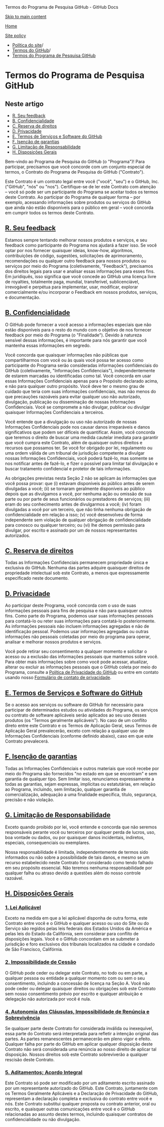 Termos do Programa de Pesquisa GitHub - GitHub Docs

[Skip to main content](#main-content)

[Home](/pt)

[Site policy](/pt/site-policy)

* [Política do site](/pt/site-policy)/
* [Termos do GitHub](/pt/site-policy/github-terms)/
* [Termos do Programa de Pesquisa GitHub](/pt/site-policy/github-terms/github-research-program-terms)

Termos do Programa de Pesquisa GitHub
==========

Neste artigo
----------

* [R. Seu feedback](#a-your-feedback)
* [B. Confidencialidade](#b-confidentiality)
* [C. Reserva de direitos](#c-reservation-of-rights)
* [D. Privacidade](#d-privacy)
* [E. Termos de Serviços e Software do GitHub](#e-github-services-and-software-terms)
* [F. Isenção de garantias](#f-disclaimer-of-warranties)
* [G. Limitação de Responsabilidade](#g-limitation-of-liability)
* [H. Disposições Gerais](#h-miscellaneous)

Bem-vindo ao Programa de Pesquisa do GitHub (o "Programa")! Para participar, precisamos que você concorde com um conjunto especial de termos, o Contrato do Programa de Pesquisa do GitHub ("Contrato").

Este Contrato é um contrato legal entre você ("você", "seu") e o GitHub, Inc. ("GitHub", "nós" ou "nos"). Certifique-se de ler este Contrato com atenção – você só pode ser um participante do Programa se aceitar todos os termos deste Contrato. Ao participar do Programa de qualquer forma – por exemplo, acessando informações sobre produtos ou serviços do GitHub que ainda não estão disponíveis para o público em geral – você concorda em cumprir todos os termos deste Contrato.

[R. Seu feedback](#a-your-feedback)
----------

Estamos sempre tentando melhorar nossos produtos e serviços, e seu feedback como participante do Programa nos ajudará a fazer isso. Se você optar por nos fornecer quaisquer ideias, know-how, algoritmos, contribuições de código, sugestões, solicitações de aprimoramento, recomendações ou qualquer outro feedback para nossos produtos ou serviços por meio do Programa (coletivamente, "Feedback"), precisamos dos direitos legais para usar e analisar essas informações para esses fins. Em juridiquês, isso significa que você concede ao GitHub uma licença livre de royalties, totalmente paga, mundial, transferível, sublicenciável, irrevogável e perpétua para implementar, usar, modificar, explorar comercialmente e/ou incorporar o Feedback em nossos produtos, serviços, e documentação.

[B. Confidencialidade](#b-confidentiality)
----------

O GitHub pode fornecer a você acesso a informações especiais que não estão disponíveis para o resto do mundo com o objetivo de nos fornecer feedback por meio do Programa (o "Finalidade"). Devido à natureza sensível dessas informações, é importante para nós garantir que você mantenha essas informações em segredo.

Você concorda que quaisquer informações não públicas que compartilharmos com você ou às quais você possa ter acesso como participante do Programa serão consideradas informações confidenciais do GitHub (coletivamente, "Informações Confidenciais"), independentemente de estarem marcadas ou identificadas como tal. Você concorda em usar essas Informações Confidenciais apenas para o Propósito declarado acima, e não para qualquer outro propósito. Você deve ter o mesmo grau de cuidado que teria com suas informações confidenciais, mas não menos do que precauções razoáveis para evitar qualquer uso não autorizado, divulgação, publicação ou disseminação de nossas Informações Confidenciais. Você se compromete a não divulgar, publicar ou divulgar quaisquer Informações Confidenciais a terceiros.

Você entende que a divulgação ou uso não autorizado de nossas Informações Confidenciais pode nos causar danos irreparáveis e danos significativos que podem ser difíceis de quantificar. Assim, você concorda que teremos o direito de buscar uma medida cautelar imediata para garantir que você cumpra este Contrato, além de quaisquer outros direitos e recursos que possamos ter. Se você for obrigado por lei, regulamento ou uma ordem válida de um tribunal de jurisdição competente a divulgar nossas Informações Confidenciais, você poderá fazê-lo, mas somente se nos notificar antes de fazê-lo, e fizer o possível para limitar tal divulgação e buscar tratamento confidencial e protetor de tais informações.

As obrigações previstas nesta Seção 2 não se aplicam às informações que você possa provar: que (i) estavam disponíveis ao público antes de serem divulgadas a você; (ii) se tornaram geralmente disponíveis ao público depois que as divulgamos a você, por nenhuma ação ou omissão de sua parte ou por parte de seus funcionários ou prestadores de serviços; (iii) eram do seu conhecimento antes de divulgarmos a você; (iv) foram divulgadas a você por um terceiro, que não tinha nenhuma obrigação de confidencialidade em relação a isso; (v) você desenvolveu de forma independente sem violação de qualquer obrigação de confidencialidade para conosco ou qualquer terceiro; ou (vi) lhe demos permissão para divulgar, por escrito e assinado por um de nossos representantes autorizados.

[C. Reserva de direitos](#c-reservation-of-rights)
----------

Todas as Informações Confidenciais permanecem propriedade única e exclusiva do GitHub. Nenhuma das partes adquire quaisquer direitos de propriedade intelectual sob este Contrato, a menos que expressamente especificado neste documento.

[D. Privacidade](#d-privacy)
----------

Ao participar deste Programa, você concorda com o uso de suas informações pessoais para fins de pesquisa e não para quaisquer outros fins. Como parte do Programa, podemos usar suas informações pessoais para contatá-lo ou reter suas informações para contatá-lo posteriormente. As informações pessoais não incluem informações agregadas e não de identificação pessoal. Podemos usar informações agregadas ou outras informações não pessoais coletadas por meio do programa para operar, analisar e melhorar nossos produtos e serviços.

Você pode retirar seu consentimento a qualquer momento e solicitar o acesso ou a exclusão das informações pessoais que mantemos sobre você. Para obter mais informações sobre como você pode acessar, atualizar, alterar ou excluir as informações pessoais que o GitHub coleta por meio do Programa, consulte a [Política de Privacidade do GitHub](/pt/site-policy/privacy-policies/github-privacy-statement) ou entre em contato usando nosso [Formulário de contato de privacidade](https://github.com/contact/privacy).

[E. Termos de Serviços e Software do GitHub](#e-github-services-and-software-terms)
----------

Se o acesso aos serviços ou software do GitHub for necessário para participar de determinados estudos ou atividades do Programa, os serviços ou contrato de software aplicáveis serão aplicados ao seu uso desses produtos (os "Termos geralmente aplicáveis"). No caso de um conflito direto entre este Contrato e os Termos de Aplicação Geral, seus Termos de Aplicação Geral prevalecerão, exceto com relação a qualquer uso de Informações Confidenciais (conforme definido abaixo), caso em que este Contrato prevalecerá.

[F. Isenção de garantias](#f-disclaimer-of-warranties)
----------

Todas as Informações Confidenciais e outros materiais que você recebe por meio do Programa são fornecidos "no estado em que se encontram" e sem garantia de qualquer tipo. Sem limitar isso, renunciamos expressamente a todas as garantias, sejam expressas, implícitas ou estatutárias, em relação ao Programa, incluindo, sem limitação, qualquer garantia de comercialização, adequação a uma finalidade específica, título, segurança, precisão e não violação.

[G. Limitação de Responsabilidade](#g-limitation-of-liability)
----------

Exceto quando proibido por lei, você entende e concorda que não seremos responsáveis perante você ou terceiros por qualquer perda de lucros, uso, boa vontade ou dados, ou por quaisquer danos incidentais, indiretos, especiais, consequenciais ou exemplares.

Nossa responsabilidade é limitada, independentemente de termos sido informados ou não sobre a possibilidade de tais danos, e mesmo se um recurso estabelecido neste Contrato for considerado como tendo falhado em seu propósito essencial. Não teremos nenhuma responsabilidade por qualquer falha ou atraso devido a questões além do nosso controle razoável.

[H. Disposições Gerais](#h-miscellaneous)
----------

### [1. Lei Aplicável](#1-governing-law) ###

Exceto na medida em que a lei aplicável disponha de outra forma, este Contrato entre você e o GitHub e qualquer acesso ou uso do Site ou do Serviço são regidos pelas leis federais dos Estados Unidos da América e pelas leis do Estado da Califórnia, sem considerar para conflito de disposições legais. Você e o GitHub concordam em se submeter à jurisdição e foro exclusivos dos tribunais localizados na cidade e condado de São Francisco, Califórnia.

### [2. Impossibilidade de Cessão](#2-non-assignability) ###

O GitHub pode ceder ou delegar este Contrato, no todo ou em parte, a qualquer pessoa ou entidade a qualquer momento com ou sem o seu consentimento, incluindo a concessão de licença na Seção A. Você não pode ceder ou delegar quaisquer direitos ou obrigações sob este Contrato sem nosso consentimento prévio por escrito e qualquer atribuição e delegação não autorizada por você é nula.

### [4. Autonomia das Cláusulas, Impossibilidade de Renúncia e Sobrevivência](#3-severability-no-waiver-and-survival) ###

Se qualquer parte deste Contrato for considerada inválida ou inexequível, essa parte do Contrato será interpretada para refletir a intenção original das partes. As partes remanescentes permanecerão em pleno vigor e efeito. Qualquer falha por parte do GitHub em aplicar qualquer disposição deste Contrato não será considerada uma renúncia ao nosso direito de aplicar tal disposição. Nossos direitos sob este Contrato sobreviverão a qualquer rescisão deste Contrato.

### [5. Aditamentos; Acordo Integral](#4-amendments-complete-agreement) ###

Este Contrato só pode ser modificado por um aditamento escrito assinado por um representante autorizado do GitHub. Este Contrato, juntamente com os Termos Geralmente Aplicáveis e a Declaração de Privacidade do GitHub, representam a declaração completa e exclusiva do contrato entre você e nós. Este Contrato substitui qualquer proposta ou contrato anterior, oral ou escrito, e quaisquer outras comunicações entre você e o GitHub relacionadas ao assunto destes termos, incluindo quaisquer contratos de confidencialidade ou não divulgação.
